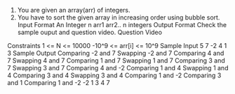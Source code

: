 1. You are given an array(arr) of integers.
2. You have to sort the given array in increasing order using bubble sort.
   Input Format
   An Integer n
   arr1
   arr2..
   n integers
   Output Format
   Check the sample ouput and question video.
   Question Video

Constraints
1 <= N <= 10000
-10^9 <= arr[i] <= 10^9
Sample Input
5
7
-2
4
1
3
Sample Output
Comparing -2 and 7
Swapping -2 and 7
Comparing 4 and 7
Swapping 4 and 7
Comparing 1 and 7
Swapping 1 and 7
Comparing 3 and 7
Swapping 3 and 7
Comparing 4 and -2
Comparing 1 and 4
Swapping 1 and 4
Comparing 3 and 4
Swapping 3 and 4
Comparing 1 and -2
Comparing 3 and 1
Comparing 1 and -2
-2
1
3
4
7
